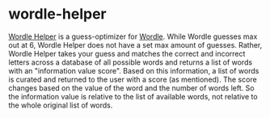 # wordle-helper
[Wordle Helper](wordle-guess-optimizer.herokuapp.com/) is a guess-optimizer for [Wordle](https://www.nytimes.com/games/wordle/index.html). While Wordle guesses max out at 6, Wordle Helper does not have a set max amount of guesses. Rather, Wordle Helper takes your guess and matches the correct and incorrect letters across a database of all possible words and returns a list of words with an "information value score". Based on this information, a list of words is curated and returned to the user with a score (as mentioned). The score changes based on the value of the word and the number of words left. So the information value is relative to the list of available words, not relative to the whole original list of words.
